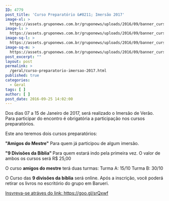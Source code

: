 ```yaml
---
ID: 4779
post_title: 'Curso Preparatório &#8211; Imersão 2017'
image-xl: >
  https://assets.gruponews.com.br/gruponews/uploads/2016/09/banner_curso_site.jpg
image-l: >
  https://assets.gruponews.com.br/gruponews/uploads/2016/09/banner_curso_site.jpg
image-sq-l: >
  https://assets.gruponews.com.br/gruponews/uploads/2016/09/banner_curso_site.jpg
image-sq-m: >
  https://assets.gruponews.com.br/gruponews/uploads/2016/09/banner_curso_site-720x350.jpg
post_excerpt: ""
layout: post
permalink: >
  /geral/curso-preparatorio-imersao-2017.html
published: true
categories:
  - Geral
tags: [ ]
author: [ ]
post_date: 2016-09-25 14:02:00
---
```

Dos dias 07 a 15 de Janeiro de 2017, será realizado o Imersão de Verão. Para participar do encontro é obrigatória a participação nos cursos preparatórios.

Este ano teremos dois cursos preparatórios:

<strong>"Amigos do Mestre"</strong>
Para quem já participou de algum imersão.

<strong>"9 Divisões da Bíblia"
</strong>Para quem estará indo pela primeira vez.
O valor de ambos os cursos será R$ 25,00

O curso <strong>amigos do mestre</strong> terá duas turmas:
Turma A: 15/10
Turma B: 30/10

O Curso das <strong>9 divisões da bíblia</strong> será online.
Após a inscrição, você poderá retirar os livros no escritório do grupo em Barueri.

<a href="https://goo.gl/srQxwf">Insvreva-se atráves do link: https://goo.gl/srQxwf</a>